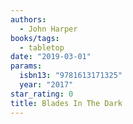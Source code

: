 ```yaml
---
authors:
  - John Harper
books/tags:
  - tabletop
date: "2019-03-01"
params:
  isbn13: "9781613171325"
  year: "2017"
star_rating: 0
title: Blades In The Dark
---
```


<!--more-->
